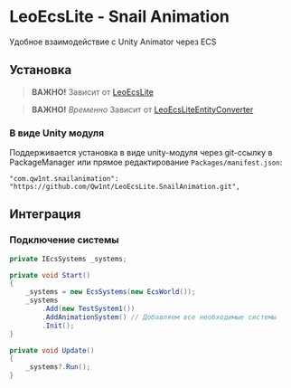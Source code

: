 # LeoEcsLite - Snail Animation
Удобное взаимодействие с Unity Animator через ECS

## Установка

> **ВАЖНО!** Зависит от [LeoEcsLite](https://github.com/Leopotam/ecslite)

> **ВАЖНО!** *Временно* Зависит от [LeoEcsLiteEntityConverter](https://github.com/AndreyBirchenko/LeoEcsLiteEntityConverter)

### В виде Unity модуля

Поддерживается установка в виде unity-модуля через git-ссылку в PackageManager или прямое редактирование `Packages/manifest.json`:
```
"com.qw1nt.snailanimation": "https://github.com/Qw1nt/LeoEcsLite.SnailAnimation.git",
```

## Интеграция

### Подключение системы

```csharp
private IEcsSystems _systems;

private void Start()
{
    _systems = new EcsSystems(new EcsWorld());
    _systems
        .Add(new TestSystem1())
        .AddAnimationSystem() // Добавляем все необходимые системы
        .Init();
}

private void Update() 
{
    _systems?.Run();
}
``` 
